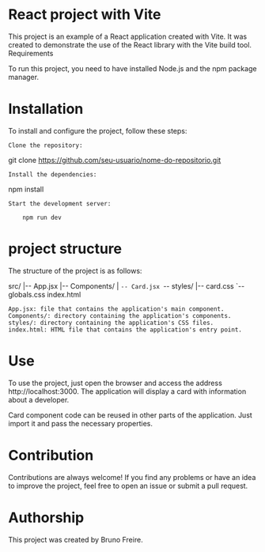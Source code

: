 # React project with Vite

This project is an example of a React application created with Vite. It was created to demonstrate the use of the React library with the Vite build tool.
Requirements

To run this project, you need to have installed Node.js and the npm package manager.

# Installation

To install and configure the project, follow these steps:

    Clone the repository:

git clone https://github.com/seu-usuario/nome-do-repositorio.git

    Install the dependencies:

npm install

    Start the development server:

        npm run dev

# project structure

The structure of the project is as follows:

src/
|-- App.jsx
|-- Components/
|   `-- Card.jsx
`-- styles/
    |-- card.css
    `-- globals.css
index.html

    App.jsx: file that contains the application's main component.
    Components/: directory containing the application's components.
    styles/: directory containing the application's CSS files.
    index.html: HTML file that contains the application's entry point.

# Use

To use the project, just open the browser and access the address http://localhost:3000. The application will display a card with information about a developer.

Card component code can be reused in other parts of the application. Just import it and pass the necessary properties.

# Contribution

Contributions are always welcome! If you find any problems or have an idea to improve the project, feel free to open an issue or submit a pull request.

# Authorship

This project was created by Bruno Freire.

